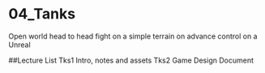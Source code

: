# 04_Tanks
Open world head to head fight on a simple terrain on advance control on a Unreal

##Lecture List
Tks1 Intro, notes and assets
Tks2 Game Design Document
